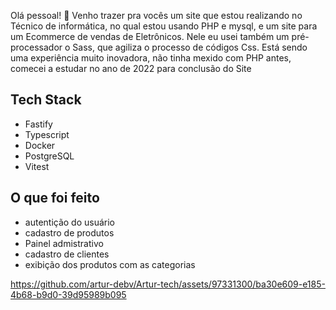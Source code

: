 Olá pessoal! 👋 Venho trazer pra vocês um site que estou realizando no Técnico de informática, no qual estou usando PHP e mysql, e um site para um Ecommerce de vendas de Eletrônicos. Nele eu usei também um pré-processador o Sass, que agiliza o processo de códigos Css. Está sendo uma experiência muito inovadora, não tinha mexido com PHP antes, comecei a estudar no ano de 2022 para conclusão do Site

## Tech Stack

- Fastify
- Typescript
- Docker
- PostgreSQL
- Vitest

## O que foi feito 
- autentição do usuário
- cadastro de produtos
- Painel admistrativo
- cadastro de clientes
- exibição dos produtos com as categorias


https://github.com/artur-debv/Artur-tech/assets/97331300/ba30e609-e185-4b68-b9d0-39d95989b095



